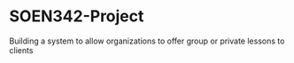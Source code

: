# SOEN342-Project
Building a system to allow organizations to offer group or private lessons to clients
